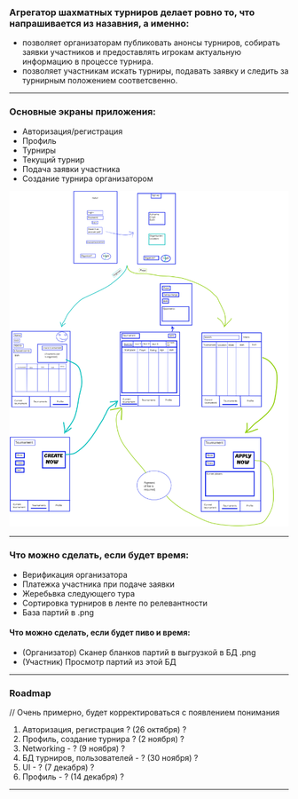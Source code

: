 ### Агрегатор шахматных турниров делает ровно то, что напрашивается из назавния, а именно: 
+ позволяет организаторам публиковать анонсы турниров, собирать заявки участников и предоставлять игрокам актуальную информацию в процессе турнира. 
+ позволяет участникам искать турниры, подавать заявку и следить за турнирным положением соответсвенно. 

---

### Основные экраны приложения: 
+ Авторизация/регистрация
+ Профиль
+ Турниры
+ Текущий турнир
+ Подача заявки участника
+ Создание турнира организатором

![Основные экраны](roadmap.png)

---

### Что можно сделать, если будет время:
+ Верификация организатора
+ Платежка участника при подаче заявки
+ Жеребьвка следующего тура
+ Сортировка турниров в ленте по релевантности
+ База партий в .png

#### Что можно сделать, если будет пиво и время:
+ (Организатор) Сканер бланков партий в выгрузкой в БД .png
+ (Участник) Просмотр партий из этой БД

---

### Roadmap
// Очень примерно, будет корректироваться с появлением понимания
1. Авторизация, регистрация ? (26 октября) ?
2. Профиль, создание турнира ? (2 ноября) ?
3. Networking - ? (9 ноября) ?
4. БД турниров, пользователей - ? (30 ноября) ?
5. UI - ? (7 декабря) ?
6. Профиль - ? (14 декабря) ? 
---


